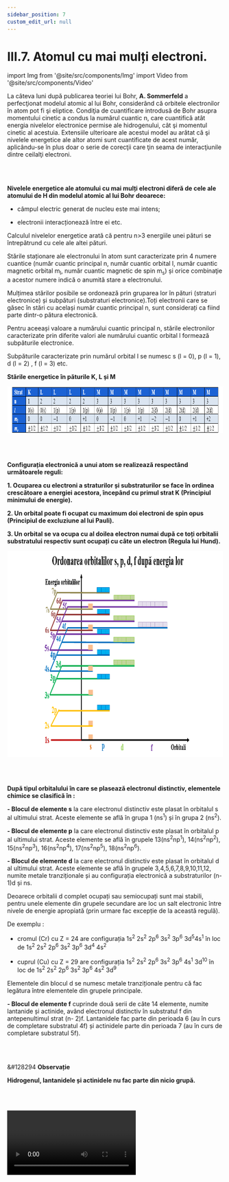 ```yaml
---
sidebar_position: 7
custom_edit_url: null
---
```


# III.7. Atomul cu mai mulți electroni.





import Img from '@site/src/components/Img'
import Video from '@site/src/components/Video'



<div class="alert alert--warning" role="alert">


La câteva luni după publicarea teoriei lui Bohr, **A. Sommerfeld** a perfecţionat modelul atomic al lui Bohr, considerând că orbitele electronilor în atom pot fi şi eliptice. Condiţia de cuantificare introdusă de Bohr asupra momentului cinetic a condus la numărul cuantic n, care cuantifică atât energia nivelelor electronice permise ale hidrogenului, cât şi momentul cinetic al acestuia. Extensiile ulterioare ale acestui model au arătat că şi nivelele energetice ale altor atomi sunt cuantificate de acest număr, aplicându-se în plus doar o serie de corecţii care ţin seama de interacţiunile dintre ceilalţi electroni.


</div>



<br></br>


<div class="alert alert--primary" role="alert">

**Nivelele energetice ale atomului cu mai mulți electroni diferă de cele ale atomului de H din modelul atomic al lui Bohr deoarece:**
 
- câmpul electric generat de nucleu este mai intens;

- electronii interacționează între ei etc.

Calculul nivelelor energetice arată că pentru n>3 energiile unei pături se întrepătrund cu cele ale altei pături.

Stările staționare ale electronului în atom sunt caracterizate prin 4 numere cuantice (număr cuantic principal n, număr cuantic orbital l, număr cuantic magnetic orbital m<sub>l</sub>, număr cuantic magnetic de spin m<sub>s</sub>) și orice combinaţie a acestor numere indică o anumită stare a electronului.

Mulțimea stărilor posibile se ordonează prin gruparea lor în pături (straturi electronice) și subpături (substraturi electronice).Toți electronii care se găsec în stări cu același număr cuantic principal n, sunt considerați ca fiind parte dintr-o pătura electronică.

Pentru aceeași valoare a numărului cuantic principal n, stările electronilor caracterizate prin diferite valori ale numărului cuantic orbital l formează subpăturile electronice.

Subpăturile caracterizate prin numărul orbital l se numesc s (l = 0), p (l = 1), d (l = 2) , f (l = 3) etc.

**Stările energetice în păturile K, L și M**




<Img className="img-responsive4" src="fizica/clasa12/capitolul3/III-7-atomul-cu-mai-multi-electroni-poza1-starile-energetice-in-paturile-k-l-si-m.png" width="1000" height="109" lazy={false} />





</div>








<br></br>




<div class="alert alert--primary" role="alert">


**Configurația electronică a unui atom se realizează respectând următoarele reguli:**

**1. Ocuparea cu electroni a straturilor și substraturilor se face în ordinea crescătoare a energiei acestora, începând cu primul strat K (Principiul minimului de energie).**

**2. Un orbital poate fi ocupat cu maximum doi electroni de spin opus (Principiul de excluziune al lui Pauli).**

**3. Un orbital se va ocupa cu al doilea electron numai după ce toți orbitalii substratului respectiv sunt ocupați cu câte un electron (Regula lui Hund).** 




<Img className="img-responsive4" src="fizica/clasa12/capitolul3/III-7-atomul-cu-mai-multi-electroni-poza2-ordonarea-orbitalilor-s-p-d-f-dupa-energia-lor.png" width="1000" height="480" lazy={false} />





</div>



<br></br>



<div class="alert alert--primary" role="alert">



**După tipul orbitalului în care se plasează electronul distinctiv, elementele chimice se clasifică în :**

**- Blocul de elemente s** la care electronul distinctiv este plasat în orbitalul s al ultimului strat. Aceste elemente se află în grupa 1 (ns<sup>1</sup>) și în grupa 2 (ns<sup>2</sup>).

**- Blocul de elemente p** la care electronul distinctiv este plasat în orbitalul p al ultimului strat. Aceste elemente se află în grupele 13(ns<sup>2</sup>np<sup>1</sup>), 14(ns<sup>2</sup>np<sup>2</sup>), 15(ns<sup>2</sup>np<sup>3</sup>), 16(ns<sup>2</sup>np<sup>4</sup>), 17(ns<sup>2</sup>np<sup>5</sup>), 18(ns<sup>2</sup>np<sup>6</sup>). 

**- Blocul de elemente d** la care electronul distinctiv este plasat în orbitalul d al ultimului strat. Aceste elemente se află în grupele 3,4,5,6,7,8,9,10,11,12, numite metale tranziționale și au configurația electronică a substraturilor (n-1)d și ns.


Deoarece orbitalii d complet ocupați sau semiocupați sunt mai stabili, pentru unele elemente din grupele secundare are loc un salt electronic între nivele de energie apropiată (prin urmare fac excepție de la această regulă).


De exemplu :

- cromul (Cr) cu Z = 24 are configurația 1s<sup>2</sup> 2s<sup>2</sup> 2p<sup>6</sup> 3s<sup>2</sup> 3p<sup>6</sup> 3d<sup>5</sup>4s<sup>1</sup> în loc de 1s<sup>2</sup> 2s<sup>2</sup> 2p<sup>6</sup> 3s<sup>2</sup> 3p<sup>6</sup> 3d<sup>4</sup> 4s<sup>2</sup>

- cuprul (Cu) cu Z = 29 are configurația 1s<sup>2</sup> 2s<sup>2</sup> 2p<sup>6</sup> 3s<sup>2</sup> 3p<sup>6</sup> 4s<sup>1</sup> 3d<sup>10</sup> în loc de 1s<sup>2</sup> 2s<sup>2</sup> 2p<sup>6</sup> 3s<sup>2</sup> 3p<sup>6</sup> 4s<sup>2</sup> 3d<sup>9</sup>


Elementele din blocul d se numesc metale tranziționale pentru că fac legătura între elementele din grupele principale.

**- Blocul de elemente f** cuprinde două serii de câte 14 elemente, numite lantanide și actinide, având electronul distinctiv în substratul f din antepenultimul strat (n- 2)f. Lantanidele fac parte din perioada 6 (au în curs de completare substratul 4f) și actinidele parte din perioada 7 (au în curs de completare substratul 5f).





</div>






<br></br>

<div class="alert alert--secondary" role="alert">



&#128294 **Observație**


**Hidrogenul, lantanidele și actinidele nu fac parte din nicio grupă.**



</div>



<br></br>



<div class="alert alert--primary" role="alert">



<Video src="https://www.youtube.com/embed/iFkXtGdinkI" />

<br></br>
<br></br>


**Configurația electronică a elementelor chimice permite înțelegerea proprietăților acestora.**


**Proprietăți periodice și neperiodice**




<Img className="img-responsive4" src="fizica/clasa12/capitolul3/III-7-atomul-cu-mai-multi-electroni-poza3-proprietati-periodice-si-neperiodice.png" width="1000" height="479" />



</div>

